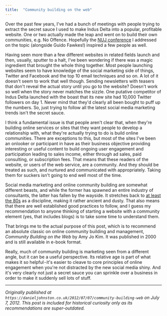 ```yaml
---
title:  "Community building on the web"
---
```


Over the past few years, I've had a bunch of meetings with people trying to extract the secret sauce I used to make Indus Delta into a popular, profitable website. One or two actually made the leap and went on to build their own communities, e.g. No Offence. Hopefully the [NUJ conference](https://onlinejournalismblog.com/2010/01/18/nujs-making-journalism-pay-online-five-points/) I addressed on the topic (alongside Guido Fawkes!) inspired a few people as well.

Having seen more than a few different websites in related fields launch and then, usually, sputter to a halt, I've been wondering if there was a magic ingredient that brought the whole thing together. Most people launching websites seem to have knowledge of the social marketing side of things, Twitter and Facebook and the top 10 email techniques and so on. A lot of it doesn't seem to work that well though. Sending newsletters with teasers that don't reveal the actual story until you go to the website? Doesn't work so well when the story never matches the sizzle. One putative competitor of Indus Delta launched with the boast that its new site had 10,000 Twitter followers on day 1. Never mind that they'd clearly all been bought to puff up the numbers. So, just trying to follow all the latest social media marketing trends isn't the secret sauce.

I think a fundamental issue is that people aren't clear that, when they're building online services or sites that they want people to develop a relationship with, what they're actually trying to do is build online communities. There are exceptions to this, but most of the sites I've been an onlooker or participant in have as their business objective providing interesting or useful content to build ongoing user engagement and participation leading to sales income, either through ad sales, paid consulting, or subscription fees. That means that these readers of the website, or users of the web service, are a community. And they should be treated as such, and nurtured and communicated with appropriately. Taking them for suckers isn't going to end well most of the time.

Social media marketing and online community building are somewhat different beasts, and while the former has spawned an entire industry of consultants, the latter has fallen by the wayside. It stretches back to [at least the 80s](https://www.well.com/) as a discipline, making it rather ancient and dusty. That also means that there are well established good practices to follow, and I guess my recommendation to anyone thinking of starting a website with a community element (yes, that includes blogs) is to take some time to understand them.

That brings me to the actual purpose of this post, which is to recommend an absolute classic on online community building and management, *Community Building on the Web* by Amy Jo Kim. It was published in 2000 and is still available in e-book format.

Really, much of community building is marketing seen from a different angle, but it can be a useful perspective. Its relative age is part of what makes it so helpful - it's easier to cleave to core principles of online engagement when you're not distracted by the new social media shiny. And it's very clearly not just a secret sauce you can sprinkle over a business in order to make it suddenly sell lots of stuff.

---

*Originally published at `https://danieljohnston.co.uk/2012/07/07/community-building-web` on July 7, 2012. This post is included for historical curiosity only as its recommendations are super-outdated.*
